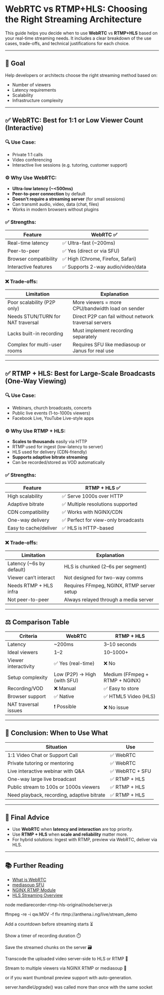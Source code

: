 # WebRTC vs RTMP+HLS: Choosing the Right Streaming Architecture

This guide helps you decide when to use **WebRTC** vs **RTMP+HLS** based on your real-time streaming needs. It includes a clear breakdown of the use cases, trade-offs, and technical justifications for each choice.

---

## 🎯 Goal

Help developers or architects choose the right streaming method based on:
- Number of viewers
- Latency requirements
- Scalability
- Infrastructure complexity

---

## ✅ WebRTC: Best for 1:1 or Low Viewer Count (Interactive)

### 🔍 Use Case:
- Private 1:1 calls
- Video conferencing
- Interactive live sessions (e.g. tutoring, customer support)

### ⚙️ Why Use WebRTC:
- **Ultra-low latency (~<500ms)**
- **Peer-to-peer connection** by default
- **Doesn't require a streaming server** (for small sessions)
- Can transmit audio, video, data (chat, files)
- Works in modern browsers without plugins

### ✅ Strengths:
| Feature              | WebRTC ✅ |
|----------------------|-----------|
| Real-time latency    | ✅ Ultra-fast (~200ms)
| Peer-to-peer         | ✅ Yes (direct or via SFU)
| Browser compatibility| ✅ High (Chrome, Firefox, Safari)
| Interactive features | ✅ Supports 2-way audio/video/data

### ❌ Trade-offs:
| Limitation                       | Explanation |
|----------------------------------|-------------|
| Poor scalability (P2P only)      | More viewers = more CPU/bandwidth load on sender |
| Needs STUN/TURN for NAT traversal| Direct P2P can fail without network traversal servers |
| Lacks built-in recording         | Must implement recording separately |
| Complex for multi-user rooms     | Requires SFU like mediasoup or Janus for real use |

---

## ✅ RTMP + HLS: Best for Large-Scale Broadcasts (One-Way Viewing)

### 🔍 Use Case:
- Webinars, church broadcasts, concerts
- Public live events (1-to-1000s viewers)
- Facebook Live, YouTube Live-style apps

### ⚙️ Why Use RTMP + HLS:
- **Scales to thousands** easily via HTTP
- RTMP used for ingest (low-latency to server)
- HLS used for delivery (CDN-friendly)
- **Supports adaptive bitrate streaming**
- Can be recorded/stored as VOD automatically

### ✅ Strengths:
| Feature                  | RTMP + HLS ✅ |
|--------------------------|---------------|
| High scalability         | ✅ Serve 1000s over HTTP
| Adaptive bitrate         | ✅ Multiple resolutions supported
| CDN compatibility        | ✅ Works with NGINX/CDN
| One-way delivery         | ✅ Perfect for view-only broadcasts
| Easy to cache/deliver    | ✅ HLS is HTTP-based

### ❌ Trade-offs:
| Limitation                  | Explanation |
|-----------------------------|-------------|
| Latency (~6s by default)    | HLS is chunked (2–6s per segment)
| Viewer can’t interact       | Not designed for two-way comms
| Needs RTMP + HLS infra      | Requires FFmpeg, NGINX, RTMP server setup
| Not peer-to-peer            | Always relayed through a media server

---

## ⚖️ Comparison Table

| Criteria                | WebRTC           | RTMP + HLS       |
|------------------------|------------------|------------------|
| Latency                | ~200ms           | 3–10 seconds     |
| Ideal viewers          | 1–2              | 10–1000+         |
| Viewer interactivity   | ✅ Yes (real-time)| ❌ No             |
| Setup complexity       | Low (P2P) → High (with SFU) | Medium (FFmpeg + RTMP + NGINX) |
| Recording/VOD          | ❌ Manual         | ✅ Easy to store  |
| Browser support        | ✅ Native         | ✅ HTML5 Video (HLS)
| NAT traversal issues   | ❗ Possible       | ❌ No issue       |

---

## 🧠 Conclusion: When to Use What

| Situation                             | Use               |
|--------------------------------------|-------------------|
| 1:1 Video Chat or Support Call        | ✅ WebRTC          |
| Private tutoring or mentoring         | ✅ WebRTC          |
| Live interactive webinar with Q&A     | ✅ WebRTC + SFU    |
| One-way large live broadcast          | ✅ RTMP + HLS      |
| Public stream to 100s or 1000s viewers| ✅ RTMP + HLS      |
| Need playback, recording, adaptive bitrate | ✅ RTMP + HLS |

---

## 🧪 Final Advice

- Use **WebRTC** when **latency and interaction** are top priority.
- Use **RTMP + HLS** when **scale and reliability** matter more.
- For hybrid solutions: Ingest with RTMP, preview via WebRTC, deliver via HLS.

---

## 📚 Further Reading

- [What is WebRTC](https://webrtc.org/)
- [mediasoup SFU](https://mediasoup.org/)
- [NGINX RTMP Module](https://github.com/arut/nginx-rtmp-module)
- [HLS Streaming Overview](https://developer.apple.com/streaming/)



<!-- to be deleted undergtround  -->
node mediarecorder-rtmp-hls-original/node/server.js


ffmpeg -re -i qw.MOV -f flv rtmp://anthena.i.ng/live/stream_demo





Add a countdown before streaming starts ⏳

Show a timer of recording duration ⏱️

Save the streamed chunks on the server 🗃️

Transcode the uploaded video server-side to HLS or RTMP 🎥

Stream to multiple viewers via NGINX RTMP or mediasoup 📡



or if you want thumbnail preview support with auto-generation.



server.handleUpgrade() was called more than once with the same socket